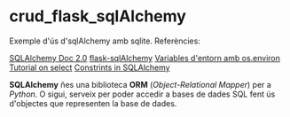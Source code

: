 # crud_flask_sqlAlchemy

Exemple d'ús d'sqlAlchemy amb sqlite. Referències:

[SQLAlchemy Doc 2.0](https://docs.sqlalchemy.org/en/20/intro.html)
[flask-sqlAlchemy](https://flask-sqlalchemy.readthedocs.io/en/stable/quickstart/)
[Variables d'entorn amb os.environ](https://note.nkmk.me/en/python-os-environ-getenv/)
[Tutorial on select](https://docs.sqlalchemy.org/en/20/tutorial/data_select.html)
[Constrints in SQLAlchemy](https://docs.sqlalchemy.org/en/14/core/constraints.html)

**SQLAlchemy** ñes una biblioteca **ORM** (*Object-Relational Mapper*) per a *Python*. O sigui, serveix per poder accedir a bases de dades SQL fent ús d'objectes que representen la base de dades.